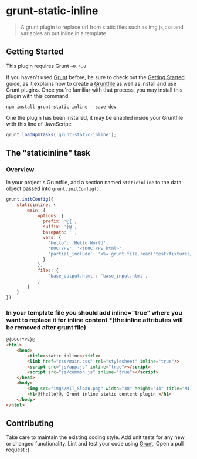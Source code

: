 # grunt-static-inline

> A grunt plugin to replace url from static files such as img,js,css and variables an put inline in a template.

## Getting Started
This plugin requires Grunt `~0.4.0`

If you haven't used [Grunt](http://gruntjs.com/) before, be sure to check out the [Getting Started](http://gruntjs.com/getting-started) guide, as it explains how to create a [Gruntfile](http://gruntjs.com/sample-gruntfile) as well as install and use Grunt plugins. Once you're familiar with that process, you may install this plugin with this command:

```shell
npm install grunt-static-inline --save-dev
```

One the plugin has been installed, it may be enabled inside your Gruntfile with this line of JavaScript:

```js
grunt.loadNpmTasks('grunt-static-inline');
```

## The "staticinline" task

### Overview
In your project's Gruntfile, add a section named `staticinline` to the data object passed into `grunt.initConfig()`.

```js
grunt.initConfig({
	staticinline: {
		main: {
			options: {
			  prefix: '@{',
	          suffix: '}@',
	          basepath: '',
	          vars: {
	            'hello': 'Hello World',
	            'DOCTYPE': '<!DOCTYPE html>',
	            'partial_include': '<%= grunt.file.read("test/fixtures/partial.html") %>'
	          }
			},
			files: {
				'base_output.html': 'base_input.html',
			}
		}
	}
})
```

### In your template file you should add inline="true" where you want to replace it for inline content *(the inline attributes will be removed after grunt file)
```html
@{DOCTYPE}@
<html>
    <head>
        <title>static inline</title>
        <link href="css/main.css" rel="stylesheet" inline="true"/>
        <script src="js/app.js" inline="true"></script>
        <script src="js/common.js" inline="true"></script> 
    </head>
    <body>
        <img src="imgs/MIT_Sloan.png" width="38" height="44" title="MIT Sloan" alt="MIT Sloan" inline="true" />
        <h1>@{hello}@, Grunt inline static content plugin </h1>
    </body>
</html>

```


## Contributing
Take care to maintain the existing coding style. 
Add unit tests for any new or changed functionality. 
Lint and test your code using [Grunt](http://gruntjs.com/).
Open a pull request :)